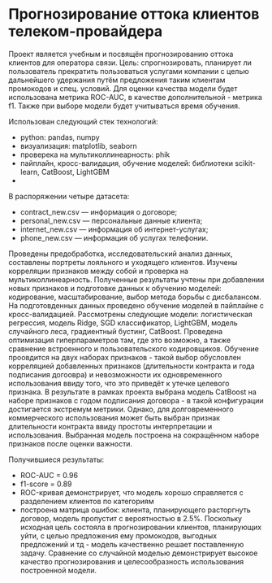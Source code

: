 # Прогнозирование оттока клиентов телеком-провайдера

Проект является учебным и посвящён прогнозированию оттока клиентов для оператора связи.
Цель: спрогнозировать, планирует ли пользователь прекратить пользоваться услугами компании с целью дальнейшего удержания путём предложения таким клиентам промокодов и спец. условий. Для оценки качества модели будет использована метрика ROC-AUC, в качестве дополнительной - метрика f1. Также при выборе модели будет учитываться время обучения.

Использован следующий стек технологий:
- python: pandas, numpy
- визуализация: matplotlib, seaborn
- проверека на мультиколлинеарность: phik
- пайплайн, кросс-валидация, обучение моделей: библиотеки scikit-learn, CatBoost, LightGBM 
- 

В распоряжении четыре датасета:
- contract_new.csv — информация о договоре;
- personal_new.csv — персональные данные клиента;
- internet_new.csv — информация об интернет-услугах;
- phone_new.csv — информация об услугах телефонии.

Проведены предобработка, исследовательский анализ данных, составлены портреты лояльного и уходящего клиентов. Изучены корреляции признаков между собой и проверка на мультиколлинеарность. Полученные результаты учтены при добавлении новых признаков и подготовке данных к обучению моделей: кодирование, масштабирование, выбор метода борьбы с дисбалансом. На подготовденных данных проведено обучение моделей в пайплайне с кросс-валидацией. Рассмотрены следующие модели: логистическая регрессия, модель Ridge, SGD классификатор, LightGBM, модель случайного леса, градиентный бустинг, CatBoost. Проведена оптимизация гиперпараметров там, где это возможно, а также сравнение встроенного и пользовательского кодировщиков. Обучение проовдится на двух наборах признаков - такой выбор обусловлен корреляцией добавленных признаков (длительности контракта и года подписания догоовра) и невозможности их одновременного использования ввиду того, что это приведёт к утечке целевого признака. В результате в рамках проекта выбрана модель CatBoost на наборе признаков с годом подписания договора - в такой конфигурации достигается экстремум метрики. Однако, для долговременного коммерческого использования может быть выбран признак длительности контракта ввиду простоты интерпретации и использования. Выбранная модель построена на сокращённом наборе признаков после оценки важности.

Получившиеся результаты:
- ROC-AUC = 0.96
- f1-score = 0.89
- ROC-кривая демонстрирует, что модель хорошо справляется с разделением клиентов по категориям
- построена матрица ошибок: клиента, планирующего расторгнуть договор, модель пропустит с вероятностью в 2.5%.
Поскольку исходная цель состояла в прогнозировании клиентов, планирующих уйти, с целью предложения ему промокодов, выгодных предложений и тд - модель качественно решает поставленную задачу. Сравнение со случайной моделью демонстрирует высокое качество прогнозирования и целесообразность использования построенной модели.

